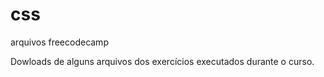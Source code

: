 # css
arquivos freecodecamp 

<p>Dowloads de alguns arquivos dos exercícios executados durante o curso.

